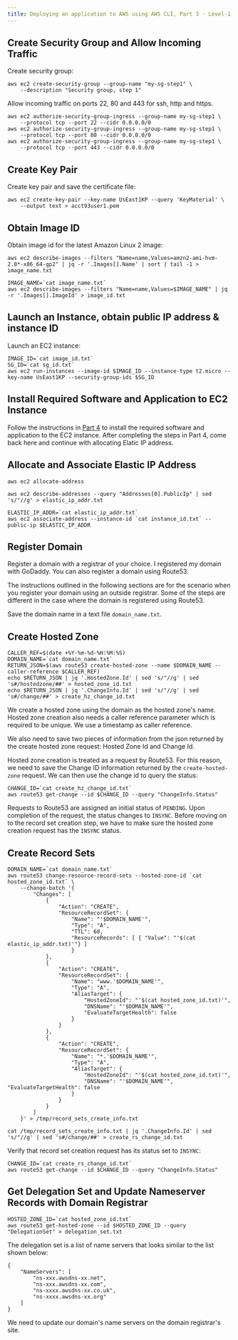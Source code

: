 ```yaml
---
title: Deploying an application to AWS using AWS CLI, Part 3 - Level-1 Architecture
---
```


## Create Security Group and Allow Incoming Traffic

Create security group:

```
aws ec2 create-security-group --group-name "my-sg-step1" \
    --description "Security group, step 1"
```

Allow incoming traffic on ports 22, 80 and 443 for ssh, http and https.

```
aws ec2 authorize-security-group-ingress --group-name my-sg-step1 \
    --protocol tcp --port 22 --cidr 0.0.0.0/0
aws ec2 authorize-security-group-ingress --group-name my-sg-step1 \
    --protocol tcp --port 80 --cidr 0.0.0.0/0
aws ec2 authorize-security-group-ingress --group-name my-sg-step1 \
    --protocol tcp --port 443 --cidr 0.0.0.0/0
```


## Create Key Pair

Create key pair and save the certificate file:

```
aws ec2 create-key-pair --key-name UsEast1KP --query 'KeyMaterial' \
    --output text > acct93user1.pem
```

## Obtain Image ID

Obtain image id for the latest Amazon Linux 2 image:

```
aws ec2 describe-images --filters "Name=name,Values=amzn2-ami-hvm-2.0*-x86_64-gp2" | jq -r '.Images[].Name' | sort | tail -1 > image_name.txt

IMAGE_NAME=`cat image_name.txt`
aws ec2 describe-images --filters "Name=name,Values=$IMAGE_NAME" | jq -r '.Images[].ImageId' > image_id.txt
```

## Launch an Instance, obtain public IP address & instance ID

Launch an EC2 instance:

```
IMAGE_ID=`cat image_id.txt`
SG_ID=`cat sg_id.txt`
aws ec2 run-instances --image-id $IMAGE_ID --instance-type t2.micro --key-name UsEast1KP --security-group-ids $SG_ID
```

## Install Required Software and Application to EC2 Instance

Follow the instructions in [Part 4]() to install the required software and application to the EC2 instance. After completing the steps in Part 4, come back here and continue with allocating Elatic IP address.

## Allocate and Associate Elastic IP Address

```
aws ec2 allocate-address

aws ec2 describe-addresses --query "Addresses[0].PublicIp" | sed 's/"//g' > elastic_ip_addr.txt

ELASTIC_IP_ADDR=`cat elastic_ip_addr.txt`
aws ec2 associate-address --instance-id `cat instance_id.txt` --public-ip $ELASTIC_IP_ADDR
```

## Register Domain

Register a domain with a registrar of your choice. I registered my domain with GoDaddy.
You can also register a domain using Route53.


The instructions outlined in the following sections are for the scenario when you register
your domain using an outside registrar. Some of the steps are different in the case where
the domain is registered using Route53.

Save the domain name in a text file `domain_name.txt`.

## Create Hosted Zone

```
CALLER_REF=$(date +%Y-%m-%d-%H:%M:%S)
DOMAIN_NAME=`cat domain_name.txt`
RETURN_JSON=$(aws route53 create-hosted-zone --name $DOMAIN_NAME --caller-reference $CALLER_REF)
echo $RETURN_JSON | jq '.HostedZone.Id' | sed 's/"//g' | sed 's#/hostedzone/##' > hosted_zone_id.txt
echo $RETURN_JSON | jq '.ChangeInfo.Id' | sed 's/"//g' | sed 's#/change/##' > create_hz_change_id.txt
```

We create a hosted zone using the domain as the hosted zone's name. Hosted zone creation
also needs a caller reference parameter which is required to be unique. We use a timestamp
as caller reference.

We also need to save two pieces of information from the json returned by the create
hosted zone request: Hosted Zone Id and Change Id.

Hosted zone creation is treated as a request by Route53. For this reason, we need to save
the Change ID information returned by the `create-hosted-zone` request. We can then use the
change id to query the status:

```
CHANGE_ID=`cat create_hz_change_id.txt`
aws route53 get-change --id $CHANGE_ID --query "ChangeInfo.Status"
```

Requests to Route53 are assigned an initial status of `PENDING`. Upon completion of the
request, the status changes to `INSYNC`. Before moving on to the record set creation step,
we have to make sure the hosted zone creation request has the `INSYNC` status.

## Create Record Sets

```
DOMAIN_NAME=`cat domain_name.txt`
aws route53 change-resource-record-sets --hosted-zone-id `cat hosted_zone_id.txt` \
    --change-batch '{
        "Changes": [
            {
                "Action": "CREATE",
                "ResourceRecordSet": {
                    "Name": "'$DOMAIN_NAME'",
                    "Type": "A",
                    "TTL": 60,
                    "ResourceRecords": [ { "Value": "'$(cat elastic_ip_addr.txt)'"} ]
                    }
            },
            {
                "Action": "CREATE",
                "ResourceRecordSet": {
                    "Name": "www.'$DOMAIN_NAME'",
                    "Type": "A",
                    "AliasTarget": {
                        "HostedZoneId": "'$(cat hosted_zone_id.txt)'",
                        "DNSName": "'$DOMAIN_NAME'",
                        "EvaluateTargetHealth": false
                    }
                }
            },
            {
                "Action": "CREATE",
                "ResourceRecordSet": {
                    "Name": "*.'$DOMAIN_NAME'",
                    "Type": "A",
                    "AliasTarget": {
                        "HostedZoneId": "'$(cat hosted_zone_id.txt)'",
                        "DNSName": "'$DOMAIN_NAME'", "EvaluateTargetHealth": false
                    }
                }
            }
        ]
    }' > /tmp/record_sets_create_info.txt

cat /tmp/record_sets_create_info.txt | jq '.ChangeInfo.Id' | sed 's/"//g' | sed 's#/change/##' > create_rs_change_id.txt
```

Verify that record set creation request has its status set to `INSYNC`:

```
CHANGE_ID=`cat create_rs_change_id.txt`
aws route53 get-change --id $CHANGE_ID --query "ChangeInfo.Status"
```

## Get Delegation Set and Update Nameserver Records with Domain Registrar

```
HOSTED_ZONE_ID=`cat hosted_zone_id.txt`
aws route53 get-hosted-zone --id $HOSTED_ZONE_ID --query "DelegationSet" > delegation_set.txt
```

The delegation set is a list of name servers that looks similar to the list shown below:

```
{
    "NameServers": [
        "ns-xxx.awsdns-xx.net",
        "ns-xxx.awsdns-xx.com",
        "ns-xxxx.awsdns-xx.co.uk",
        "ns-xxxx.awsdns-xx.org"
    ]
}
```

We need to update our domain's name servers on the domain registrar's site.
